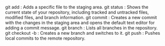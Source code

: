git add : Adds a specific file to the staging area.
git status : Shows the current state of your repository, including tracked and untracked files, modified files, and branch information.
git commit : Creates a new commit with the changes in the staging area and opens the default text editor for adding a commit message.
git branch : Lists all branches in the repository.
git checkout -b : Creates a new branch and switches to it.
git push : Pushes local commits to the remote repository.